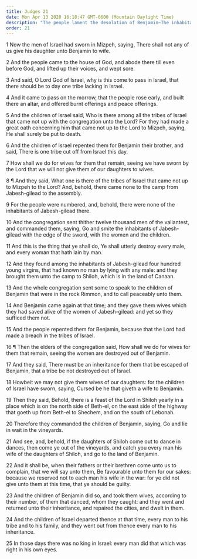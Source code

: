 ```yaml
---
title: Judges 21
date: Mon Apr 13 2020 16:18:47 GMT-0600 (Mountain Daylight Time)
description: "The people lament the desolation of Benjamin—The inhabitants of Jabesh-gilead are destroyed for not engaging in the war with Benjamin—Wives are provided for the remnant of Benjamin."
order: 21
---
```


1 Now the men of Israel had sworn in Mizpeh, saying, There shall not any of us give his daughter unto Benjamin to wife.

2 And the people came to the house of God, and abode there till even before God, and lifted up their voices, and wept sore.

3 And said, O Lord God of Israel, why is this come to pass in Israel, that there should be to day one tribe lacking in Israel.

4 And it came to pass on the morrow, that the people rose early, and built there an altar, and offered burnt offerings and peace offerings.

5 And the children of Israel said, Who is there among all the tribes of Israel that came not up with the congregation unto the Lord? For they had made a great oath concerning him that came not up to the Lord to Mizpeh, saying, He shall surely be put to death.

6 And the children of Israel repented them for Benjamin their brother, and said, There is one tribe cut off from Israel this day.

7 How shall we do for wives for them that remain, seeing we have sworn by the Lord that we will not give them of our daughters to wives.

8 ¶ And they said, What one is there of the tribes of Israel that came not up to Mizpeh to the Lord? And, behold, there came none to the camp from Jabesh-gilead to the assembly.

9 For the people were numbered, and, behold, there were none of the inhabitants of Jabesh-gilead there.

10 And the congregation sent thither twelve thousand men of the valiantest, and commanded them, saying, Go and smite the inhabitants of Jabesh-gilead with the edge of the sword, with the women and the children.

11 And this is the thing that ye shall do, Ye shall utterly destroy every male, and every woman that hath lain by man.

12 And they found among the inhabitants of Jabesh-gilead four hundred young virgins, that had known no man by lying with any male: and they brought them unto the camp to Shiloh, which is in the land of Canaan.

13 And the whole congregation sent some to speak to the children of Benjamin that were in the rock Rimmon, and to call peaceably unto them.

14 And Benjamin came again at that time; and they gave them wives which they had saved alive of the women of Jabesh-gilead: and yet so they sufficed them not.

15 And the people repented them for Benjamin, because that the Lord had made a breach in the tribes of Israel.

16 ¶ Then the elders of the congregation said, How shall we do for wives for them that remain, seeing the women are destroyed out of Benjamin.

17 And they said, There must be an inheritance for them that be escaped of Benjamin, that a tribe be not destroyed out of Israel.

18 Howbeit we may not give them wives of our daughters: for the children of Israel have sworn, saying, Cursed be he that giveth a wife to Benjamin.

19 Then they said, Behold, there is a feast of the Lord in Shiloh yearly in a place which is on the north side of Beth-el, on the east side of the highway that goeth up from Beth-el to Shechem, and on the south of Lebonah.

20 Therefore they commanded the children of Benjamin, saying, Go and lie in wait in the vineyards.

21 And see, and, behold, if the daughters of Shiloh come out to dance in dances, then come ye out of the vineyards, and catch you every man his wife of the daughters of Shiloh, and go to the land of Benjamin.

22 And it shall be, when their fathers or their brethren come unto us to complain, that we will say unto them, Be favourable unto them for our sakes: because we reserved not to each man his wife in the war: for ye did not give unto them at this time, that ye should be guilty.

23 And the children of Benjamin did so, and took them wives, according to their number, of them that danced, whom they caught: and they went and returned unto their inheritance, and repaired the cities, and dwelt in them.

24 And the children of Israel departed thence at that time, every man to his tribe and to his family, and they went out from thence every man to his inheritance.

25 In those days there was no king in Israel: every man did that which was right in his own eyes.
